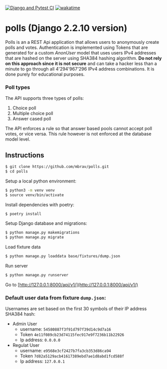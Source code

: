 [![Django and Pytest CI](https://github.com/mbrav/polls/actions/workflows/django.yml/badge.svg)](https://github.com/mbrav/polls/actions/workflows/django.yml)
[![wakatime](https://wakatime.com/badge/user/54ad05ce-f39b-4fa3-9f2a-6fe4b1c53ba4/project/6f9b9719-dd0c-4d89-a5fa-709edfe36471.svg)](https://wakatime.com/badge/user/54ad05ce-f39b-4fa3-9f2a-6fe4b1c53ba4/project/6f9b9719-dd0c-4d89-a5fa-709edfe36471)

# polls (Django 2.2.10 version)

Polls is an a REST Api application that allows users to anonymously create polls and votes. Authentication is implemented using Tokens that are generated for a custom _AnonUser_ model that uses users IPv4 addresses that are hashed on the server using SHA384 hashing algorithm. **Do not rely on this approach since it is not secure** and can take a hacker less than a minute to go through all 4'294'967'296 IPv4 address combinations. It is done purely for educational purposes.

### Poll types

The API supports three types of polls:

1. Choice poll
2. Multiple choice poll
3. Answer cased poll

The API enforces a rule so that answer based pools cannot accept poll votes, or vice versa. This rule however is not enforced at the database model level.

## Instructions

```bash
$ git clone https://github.com/mbrav/polls.git
$ cd polls
```

Setup a local python environment:

```bash
$ python3 -m venv venv
$ source venv/bin/activate
```

Install dependencies with poetry:

```bash
$ poetry install
```

Setup Django database and migrations:

```bash
$ python manage.py makemigrations
$ python manage.py migrate
```

Load fixture data

```bash
$ python manage.py loaddata base/fixtures/dump.json
```

Run server

```bash
$ python manage.py runserver
```

Go to [http://127.0.0.1:8000/api/v1/](http://127.0.0.1:8000/api/v1/)

### Default user data from fixture `dump.json`:

Usernames are set based on the first 30 symbols of their IP address SHA384 hash:

-   Admin User
    -   username: `54580887f3f91d797f39d14c9d7a16`
    -   Token `4e11f089cb23d74115fec917e9f7236b11b22926`
    -   Ip address: `0.0.0.0`
-   Regulat User
    -   username: `e9568e3cf2427b7fa3cb353d86ca94`
    -   Token `7d82a5129acb41617389ebd7ae1d8abd1fcd588f`
    -   Ip address: `127.0.0.1`
